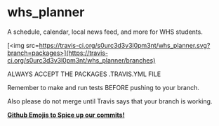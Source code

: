 # whs_planner
A schedule, calendar, local news feed, and more for WHS students.

[<img src=https://travis-ci.org/s0urc3d3v3l0pm3nt/whs_planner.svg?branch=packages>](https://travis-ci.org/s0urc3d3v3l0pm3nt/whs_planner/branches)

ALWAYS ACCEPT THE PACKAGES .TRAVIS.YML FILE

Remember to make and run tests BEFORE pushing to your branch.

Also please do not merge until Travis says that your branch is working.

[**Github Emojis to Spice up our commits!**](http://www.webpagefx.com/tools/emoji-cheat-sheet/)
